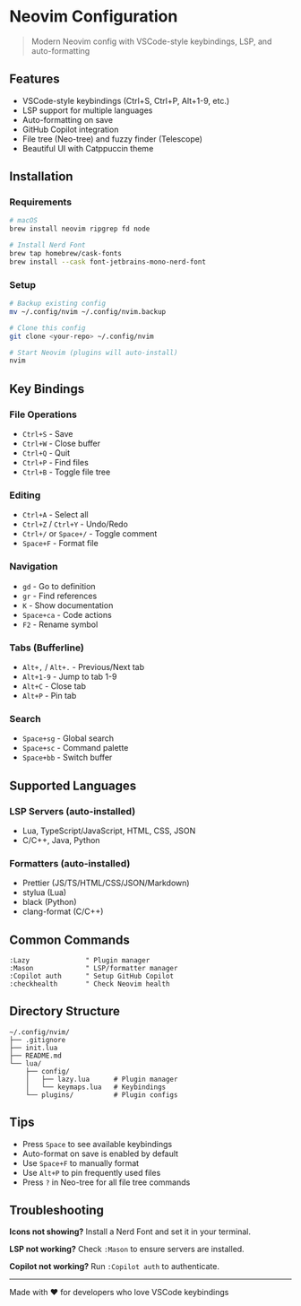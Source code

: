 # Neovim Configuration

> Modern Neovim config with VSCode-style keybindings, LSP, and auto-formatting

## Features

- VSCode-style keybindings (Ctrl+S, Ctrl+P, Alt+1-9, etc.)
- LSP support for multiple languages
- Auto-formatting on save
- GitHub Copilot integration
- File tree (Neo-tree) and fuzzy finder (Telescope)
- Beautiful UI with Catppuccin theme

## Installation

### Requirements

```bash
# macOS
brew install neovim ripgrep fd node

# Install Nerd Font
brew tap homebrew/cask-fonts
brew install --cask font-jetbrains-mono-nerd-font
```

### Setup

```bash
# Backup existing config
mv ~/.config/nvim ~/.config/nvim.backup

# Clone this config
git clone <your-repo> ~/.config/nvim

# Start Neovim (plugins will auto-install)
nvim
```

## Key Bindings

### File Operations
- `Ctrl+S` - Save
- `Ctrl+W` - Close buffer
- `Ctrl+Q` - Quit
- `Ctrl+P` - Find files
- `Ctrl+B` - Toggle file tree

### Editing
- `Ctrl+A` - Select all
- `Ctrl+Z` / `Ctrl+Y` - Undo/Redo
- `Ctrl+/` or `Space+/` - Toggle comment
- `Space+F` - Format file

### Navigation
- `gd` - Go to definition
- `gr` - Find references
- `K` - Show documentation
- `Space+ca` - Code actions
- `F2` - Rename symbol

### Tabs (Bufferline)
- `Alt+,` / `Alt+.` - Previous/Next tab
- `Alt+1-9` - Jump to tab 1-9
- `Alt+C` - Close tab
- `Alt+P` - Pin tab

### Search
- `Space+sg` - Global search
- `Space+sc` - Command palette
- `Space+bb` - Switch buffer

## Supported Languages

### LSP Servers (auto-installed)
- Lua, TypeScript/JavaScript, HTML, CSS, JSON
- C/C++, Java, Python

### Formatters (auto-installed)
- Prettier (JS/TS/HTML/CSS/JSON/Markdown)
- stylua (Lua)
- black (Python)
- clang-format (C/C++)

## Common Commands

```vim
:Lazy              " Plugin manager
:Mason             " LSP/formatter manager
:Copilot auth      " Setup GitHub Copilot
:checkhealth       " Check Neovim health
```

## Directory Structure

```
~/.config/nvim/
├── .gitignore
├── init.lua
├── README.md
└── lua/
    ├── config/
    │   ├── lazy.lua      # Plugin manager
    │   └── keymaps.lua   # Keybindings
    └── plugins/          # Plugin configs
```

## Tips

- Press `Space` to see available keybindings
- Auto-format on save is enabled by default
- Use `Space+F` to manually format
- Use `Alt+P` to pin frequently used files
- Press `?` in Neo-tree for all file tree commands

## Troubleshooting

**Icons not showing?** Install a Nerd Font and set it in your terminal.

**LSP not working?** Check `:Mason` to ensure servers are installed.

**Copilot not working?** Run `:Copilot auth` to authenticate.

---

Made with ❤️ for developers who love VSCode keybindings
